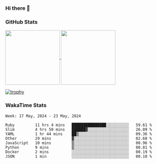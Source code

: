### Hi there 👋

### GitHub Stats

<a href="https://github.com/anuraghazra/github-readme-stats">
  <img align="center" height="170px" src="https://github-readme-stats.vercel.app/api/top-langs/?username=tksfjt1024&layout=compact&count_private=true&show_icons=true&show_icons=true&theme=graywhite" />
</a>
<a href="https://github.com/anuraghazra/github-readme-stats">
  <img align="center" height="170px" src="https://github-readme-stats.vercel.app/api?username=tksfjt1024&count_private=true&show_icons=true&show_icons=true&theme=graywhite" />
</a>

[![trophy](https://github-profile-trophy.vercel.app/?username=tksfjt1024)](https://github.com/ryo-ma/github-profile-trophy)

### WakaTime Stats

<!--START_SECTION:waka-->
```text
Week: 17 May, 2024 - 23 May, 2024

Ruby         11 hrs 4 mins   ███████████████░░░░░░░░░░   59.61 % 
Slim         4 hrs 50 mins   ██████▓░░░░░░░░░░░░░░░░░░   26.09 % 
YAML         1 hr 44 mins    ██▒░░░░░░░░░░░░░░░░░░░░░░   09.36 % 
Other        29 mins         ▓░░░░░░░░░░░░░░░░░░░░░░░░   02.68 % 
JavaScript   10 mins         ▒░░░░░░░░░░░░░░░░░░░░░░░░   00.96 % 
Python       9 mins          ▒░░░░░░░░░░░░░░░░░░░░░░░░   00.81 % 
Docker       2 mins          ░░░░░░░░░░░░░░░░░░░░░░░░░   00.19 % 
JSON         1 min           ░░░░░░░░░░░░░░░░░░░░░░░░░   00.10 % 
```
<!--END_SECTION:waka-->
